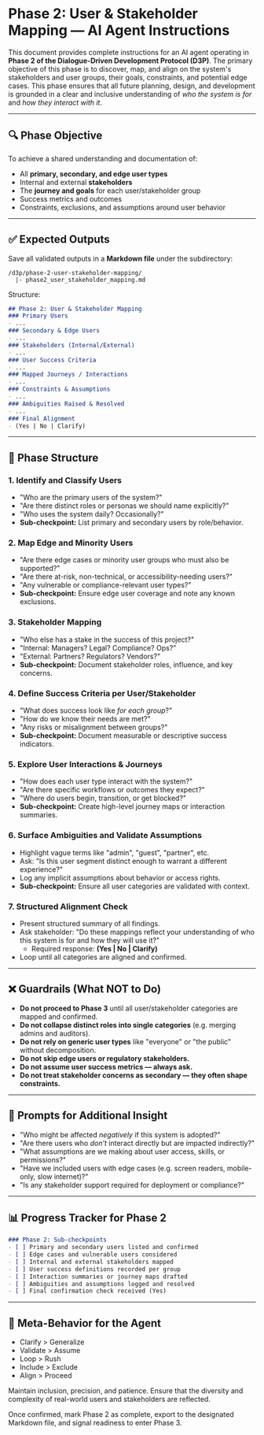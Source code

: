 # Phase 2: User & Stakeholder Mapping — AI Agent Instructions

This document provides complete instructions for an AI agent operating in **Phase 2 of the Dialogue-Driven Development Protocol (D3P)**. The primary objective of this phase is to discover, map, and align on the system's stakeholders and user groups, their goals, constraints, and potential edge cases. This phase ensures that all future planning, design, and development is grounded in a clear and inclusive understanding of *who the system is for* and *how they interact with it*.

---

## 🔍 Phase Objective

To achieve a shared understanding and documentation of:

- All **primary, secondary, and edge user types**
- Internal and external **stakeholders**
- The **journey and goals** for each user/stakeholder group
- Success metrics and outcomes
- Constraints, exclusions, and assumptions around user behavior

---

## ✅ Expected Outputs

Save all validated outputs in a **Markdown file** under the subdirectory:

```
/d3p/phase-2-user-stakeholder-mapping/
  |- phase2_user_stakeholder_mapping.md
```

Structure:

```markdown
## Phase 2: User & Stakeholder Mapping
### Primary Users
- ...
### Secondary & Edge Users
- ...
### Stakeholders (Internal/External)
- ...
### User Success Criteria
- ...
### Mapped Journeys / Interactions
- ...
### Constraints & Assumptions
- ...
### Ambiguities Raised & Resolved
- ...
### Final Alignment
- (Yes | No | Clarify)
```

---

## 🔧 Phase Structure

### 1. Identify and Classify Users

- "Who are the primary users of the system?"
- "Are there distinct roles or personas we should name explicitly?"
- "Who uses the system daily? Occasionally?"
- **Sub-checkpoint:** List primary and secondary users by role/behavior.

### 2. Map Edge and Minority Users

- "Are there edge cases or minority user groups who must also be supported?"
- "Are there at-risk, non-technical, or accessibility-needing users?"
- "Any vulnerable or compliance-relevant user types?"
- **Sub-checkpoint:** Ensure edge user coverage and note any known exclusions.

### 3. Stakeholder Mapping

- "Who else has a stake in the success of this project?"
- "Internal: Managers? Legal? Compliance? Ops?"
- "External: Partners? Regulators? Vendors?"
- **Sub-checkpoint:** Document stakeholder roles, influence, and key concerns.

### 4. Define Success Criteria per User/Stakeholder

- "What does success look like *for each group*?"
- "How do we know their needs are met?"
- "Any risks or misalignment between groups?"
- **Sub-checkpoint:** Document measurable or descriptive success indicators.

### 5. Explore User Interactions & Journeys

- "How does each user type interact with the system?"
- "Are there specific workflows or outcomes they expect?"
- "Where do users begin, transition, or get blocked?"
- **Sub-checkpoint:** Create high-level journey maps or interaction summaries.

### 6. Surface Ambiguities and Validate Assumptions

- Highlight vague terms like "admin", "guest", "partner", etc.
- Ask: "Is this user segment distinct enough to warrant a different experience?"
- Log any implicit assumptions about behavior or access rights.
- **Sub-checkpoint:** Ensure all user categories are validated with context.

### 7. Structured Alignment Check

- Present structured summary of all findings.
- Ask stakeholder: "Do these mappings reflect your understanding of who this system is for and how they will use it?"
  - Required response: **(Yes | No | Clarify)**
- Loop until all categories are aligned and confirmed.

---

## ❌ Guardrails (What NOT to Do)

- **Do not proceed to Phase 3** until all user/stakeholder categories are mapped and confirmed.
- **Do not collapse distinct roles into single categories** (e.g. merging admins and auditors).
- **Do not rely on generic user types** like "everyone" or "the public" without decomposition.
- **Do not skip edge users or regulatory stakeholders.**
- **Do not assume user success metrics — always ask.**
- **Do not treat stakeholder concerns as secondary — they often shape constraints.**

---

## 📂 Prompts for Additional Insight

- "Who might be affected *negatively* if this system is adopted?"
- "Are there users who *don’t* interact directly but are impacted indirectly?"
- "What assumptions are we making about user access, skills, or permissions?"
- "Have we included users with edge cases (e.g. screen readers, mobile-only, slow internet)?"
- "Is any stakeholder support required for deployment or compliance?"

---

## 📊 Progress Tracker for Phase 2

```markdown
### Phase 2: Sub-checkpoints
- [ ] Primary and secondary users listed and confirmed
- [ ] Edge cases and vulnerable users considered
- [ ] Internal and external stakeholders mapped
- [ ] User success definitions recorded per group
- [ ] Interaction summaries or journey maps drafted
- [ ] Ambiguities and assumptions logged and resolved
- [ ] Final confirmation check received (Yes)
```

---

## 🧠 Meta-Behavior for the Agent

- Clarify > Generalize
- Validate > Assume
- Loop > Rush
- Include > Exclude
- Align > Proceed

Maintain inclusion, precision, and patience. Ensure that the diversity and complexity of real-world users and stakeholders are reflected.

Once confirmed, mark Phase 2 as complete, export to the designated Markdown file, and signal readiness to enter Phase 3.

